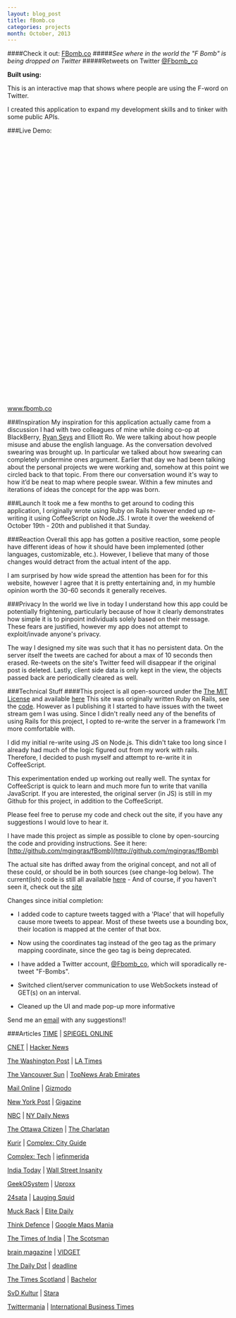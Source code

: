 ```yaml
---
layout: blog_post
title: fBomb.co
categories: projects
month: October, 2013
---
```


####Check it out: [FBomb.co](http://www.fbomb.co)
#####*See where in the world the "F Bomb" is being dropped on Twitter*
#####Retweets on Twitter [@Fbomb_co](http://twitter.com/FBomb_co)

<p><strong>Built using:</strong>&nbsp;&nbsp;<span title="Node.js" class="pict-prog-nodejs02 fa-2x"> </span>&nbsp;<span title="CoffeeScript" class="pict-prog-coffeescr fa-2x"> </span>&nbsp;<span title="JQuery" class="pict-prog-jquery fa-2x"> </span>&nbsp;<span title="HTML5" class="pict-html5-01 fa-2x"> </span>&nbsp;<span title="CSS3" class="pict-css3-01 fa-2x"> </span></p>

This is an interactive map that shows where people are using the F-word on Twitter.

I created this application to expand my development skills and to tinker with some public APIs.

<!-- abridge -->
###Live Demo:

<object data=http://www.fbomb.co width="100%" height="600px"> <embed src=http://www.fbomb.co width="100%" height="600px"> </embed> <a href="http://www.fbomb.co">www.fbomb.co</a> </object>

###Inspiration
My inspiration for this application actually came from a discussion I had with two colleagues of mine while doing co-op at BlackBerry, [Ryan Seys](https://ryanseys.com/) and Elliott Ro. We were talking about how people misuse and abuse the english language. As the conversation devolved swearing was brought up. In particular we talked about how swearing can completely undermine ones argument. Earlier that day we had been talking about the personal projects we were working and, somehow at this point we circled back to that topic. From there our conversation wound it's way to how it’d be neat to map where people swear. Within a few minutes and iterations of ideas the concept for the app was born.

###Launch
It took me a few months to get around to coding this application, I originally wrote using Ruby on Rails however ended up re-writing it using CoffeeScript on Node.JS. I wrote it over the weekend of October 19th - 20th and published it that Sunday.

###Reaction
Overall this app has gotten a positive reaction, some people have different ideas of how it should have been implemented (other languages, customizable, etc.). However, I believe that many of those changes would detract from the actual intent of the app.

I am surprised by how wide spread the attention has been for for this website, however I agree that it is pretty entertaining and, in my humble opinion worth the 30-60 seconds it generally receives.

###Privacy
In the world we live in today I understand how this app could be potentially frightening, particularly because of how it clearly demonstrates how simple it is to pinpoint individuals solely based on their message. These fears are justified, however my app does not attempt to exploit/invade anyone's privacy.

The way I designed my site was such that it has no persistent data. On the server itself the tweets are cached for about a max of 10 seconds then erased. Re-tweets on the site's Twitter feed will disappear if the original post is deleted. Lastly, client side data is only kept in the view, the objects passed back are periodically cleared as well.

###Technical Stuff
####This project is all open-sourced under the [The MIT License](https://github.com/mgingras/fBomb/blob/master/LICENSE)  and available [here](https://github.com/mgingras/fBomb)
This site was originally written Ruby on Rails, see the [code](http://github.com/mgingras/fBomb-rails). However as I publishing it I started to have issues
 with the tweet stream gem I was using. Since I didn't really need any of the benefits of using Rails for this project, I opted to re-write the server in a framework I'm more comfortable with.

I did my initial re-write using JS on Node.js. This didn't take too long since I already had much of the logic figured out from my work with rails. Therefore, I decided to push myself and attempt to re-write it in CoffeeScript.

This experimentation ended up working out really well. The syntax for CoffeeScript is quick to learn and much more fun to write that vanilla JavaScript. If you are interested, the original server (in JS) is still in my Github for this project, in addition to the CoffeeScript.

Please feel free to peruse my code and check out the site, if you have any suggestions I would love to hear it.

I have made this project as simple as possible to clone by open-sourcing the code and providing instructions. See it here:  [http://github.com/mgingras/fBomb](http://github.com/mgingras/fBomb)

The actual site has drifted away from the original concept, and not all of these could, or should be in both sources (see change-log below). The current(ish) code is still all available [here](https://github.com/mgingras/Fbomb_co) - And of course, if you haven't seen it, check out the [site](http://www.Fbomb.co)

Changes since initial completion:

- I added code to capture tweets tagged with a 'Place' that will hopefully cause more tweets to appear. Most of these tweets use a bounding box, their location is mapped at the center of that box.

- Now using the coordinates tag instead of the geo tag as the primary mapping coordinate, since the geo tag is being deprecated.

- I have added a Twitter account, [@Fbomb_co](http://twitter.com/FBomb_co), which will sporadically re-tweet "F-Bombs".

- Switched client/server communication to use WebSockets instead of GET(s) on an interval.

- Cleaned up the UI and made pop-up more informative

Send me an <a href="mailto:martin@mgingras.ca?Subject=fBomb%20Suggestion" title="FBomb idea yo!">email</a> with any suggestions!!


###Articles
[TIME](http://newsfeed.time.com/2013/11/11/this-map-shows-you-where-people-are-dropping-f-bombs-right-now/) | [SPIEGEL ONLINE](http://www.spiegel.de/netzwelt/web/angeklickt-twitter-karte-zeigt-f-bomben-a-932875.html)

[CNET](http://news.cnet.com/8301-17938_105-57611616-1/f-bombs-away-twitter-map-tracks-curses-in-real-time/) | [Hacker News](http://news.ycombinator.com/item?id=6668571)

[The Washington Post](http://www.washingtonpost.com/blogs/the-switch/wp/2013/11/06/where-people-swear-most-on-twitter-in-one-interactive-map/) | [LA Times](http://www.latimes.com/nation/shareitnow/la-sh-f-bomb-map-twitter-20131106,0,2639927.story)

[The Vancouver Sun](http://www.vancouversun.com/technology/Carleton+University+student+creates+website+that+tracks+fbomb/9206564/story.html) | [TopNews Arab Emirates](http://topnews.ae/content/219207-carleton-university-student-creates-website-which-tracks-use-f-bomb-twitter)

[Mail Online](http://www.dailymail.co.uk/news/article-2489261/F-Bomb-new-site-maps-world-people-Tweet-F-word-Twitter.html) | [Gizmodo](http://gizmodo.com/this-map-shows-where-people-are-dropping-the-f-bomb-on-1460747765)

[New York Post](http://nypost.com/2013/11/06/follow-real-time-f-bomb-tweets-from-around-the-world/) | [Gigazine](http://gigazine.net/news/20131106-fbomb/)

[NBC](http://www.nbcnews.com/technology/untapped-resource-fbomb-co-harvests-profanity-around-globe-2D11577349) | [NY Daily News](http://www.nydailynews.com/news/national/website-maps-f-bombs-dropped-article-1.1509565)

[The Ottawa Citizen](http://www.ottawacitizen.com/news/Carleton+student+proves+bomb+among+builders/9191803/story.html) | [The Charlatan](http://www.charlatan.ca/2013/11/carleton-student-launches-f-bomb-tweet-tracker/)

[Kurir](http://www.kurir-info.rs/f-bomba-mapa-sveta-ko-napise-fuck-na-tviteru-vidi-ga-cela-planeta-clanak-1076189) | [Complex: City Guide](http://www.complexmag.ca/city-guide/2013/11/map-shows-where-people-drop-f-bomb-the-most-on-twitter)

[Complex: Tech](http://www.complexmag.ca/tech/2013/11/f-bomb-website-twitter-tweets) | [iefinmerida](http://www.iefimerida.gr/news/129464/%CE%B4%CE%B9%CE%B1%CE%B4%CF%81%CE%B1%CF%83%CF%84%CE%B9%CE%BA%CF%8C%CF%82-%CF%87%CE%AC%CF%81%CF%84%CE%B7%CF%82-%CE%B4%CE%B5%CE%AF%CF%87%CE%BD%CE%B5%CE%B9-%CE%BA%CE%AC%CE%B8%CE%B5-%CF%80%CF%8C%CF%84%CE%B5-%CE%B2%CF%81%CE%AF%CE%B6%CE%BF%CF%85%CE%BD-%CE%BF%CE%B9-%CF%87%CF%81%CE%AE%CF%83%CF%84%CE%B5%CF%82-%CF%84%CE%BF%CF%85-twitter-%CF%80%CE%BF%CE%B9%CE%B5%CF%82-%CE%B5%CE%AF%CE%BD%CE%B1%CE%B9-%CE%BF%CE%B9-%C2%AB%CF%80%CF%81%CF%89)

[India Today](http://indiatoday.intoday.in/story/twitter-f-bomb-interactive-map/1/321985.html) | [Wall Street Insanity](http://wallstreetinsanity.com/this-site-tracks-where-in-the-world-the-f-bomb-is-being-used-on-twitter-in-real-time/)

[GeekOSystem](http://www.geekosystem.com/look-at-all-the-fs/) | [Uproxx](http://www.uproxx.com/technology/2013/11/f-bomb-map-shows-every-fk-given-twitter-real-time/)

[24sata](http://www.24sata.rs/vesti/svet/vest/interaktivna-mapa-ko-opsuje-na-tviteru-vidi-ga-ceo-svet/112853.phtml) | [Lauging Squid](http://laughingsquid.com/fbomb-a-real-time-interactive-map-of-swearing-on-twitter/)

[Muck Rack](http://muckrack.com/link/FpQG/where-are-twitter-users-dropping-the-f-bomb-new-map-shows-you) | [Elite Daily](http://elitedaily.com/news/world/f-bomb-website-shows-world-people-tweeting-f-word/)

[Think Defence](http://www.thinkdefence.co.uk/2013/11/mapping-f-bomb/) | [Google Maps Mania](http://googlemapsmania.blogspot.ca/2013/11/dropping-f-bomb-map.html)

[The Times of India](http://m.timesofindia.com/tech/social-media/New-map-shows-where-Twitterati-is-dropping-the-f-bomb/articleshow/25438192.cms) | [The Scotsman](http://www.scotsman.com/news/odd/edinburgh-twitter-users-swear-less-than-glasgow-s-1-3180709)

[brain magazine](http://www.brain-magazine.fr/article/page-pute/16394-De-la-grossièreté-sur-Twitter) | [VIDGET](http://vidget.hu/web/11934-nezd-meg-hol-karomkodnak-eppen)

[The Daily Dot](http://www.dailydot.com/lifestyle/f-bomb-tracker-new-app/) | [deadline](http://www.deadlinenews.co.uk/2013/11/08/f-bomb-website-pinpoints-scotlands-foul-mouthed-tweets/)

[The Times Scotland](http://www.thetimes.co.uk/tto/news/uk/scotland/article3917644.ece?CMP=OTH-gnws-standard-2013_11_09) | [Bachelor](http://bachelor.ie/technology/curious-use-f-twitter-theres-site/20864)

[SvD Kultur](http://www.svd.se/kultur/kultursvepet-7-10_8701260.svd?sidan=5) | [Stara](http://www.stara.fi/2013/11/09/kartta-paljastaa-some-kiroilut/)

[Twittermania](http://twittermania.nl/2013/11/waar-vallen-de-fbomb-tweets-realtime/) | [International Business Times](http://www.ibtimes.com/whos-dropping-f-bomb-twitter-right-now-fbombco-map-plots-real-time-usage-location-watch-1458092)
